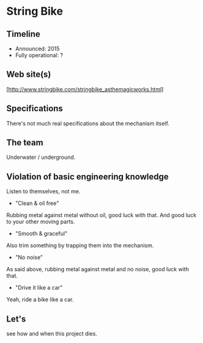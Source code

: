 

# String Bike


## Timeline  

* Announced: 2015
* Fully operational: ?

## Web site(s)

[http://www.stringbike.com/stringbike_asthemagicworks.html]

## Specifications

There's not much real specifications about the mechanism itself.

## The team

Underwater / underground.

## Violation of basic engineering knowledge

Listen to themselves, not me.

* "Clean & oil free"

Rubbing metal against metal without oil, good luck with that. And good luck to your other moving parts.

* "Smooth & graceful"

Also trim something by trapping them into the mechanism.

* "No noise"

As said above, rubbing metal against metal and no noise, good luck with that.

* "Drive it like a car"

Yeah, ride a bike like a car.


## Let's 
see how and when this project dies.
